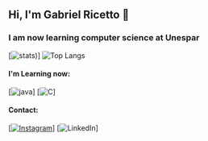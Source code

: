 
## Hi, I'm Gabriel Ricetto 👋
### I am now learning computer science at Unespar

[![stats](https://github-readme-stats.vercel.app/api?username=Ricettoo&show_icons=true&theme=midnight-purple))] ![Top Langs](https://github-readme-stats.vercel.app/api/top-langs/?username=Ricettoo&layout=compact&langs_count16&theme=midnight-purple)
#### I'm Learning now:

[![java](https://img.shields.io/badge/Java-000000?style=for-the-badge&logo=openjdk&logoColor=purple)] [![C](https://img.shields.io/badge/C-000000?style=for-the-badge&logo=c&logoColor=purple)]

#### Contact: 
[[![Instagram](https://img.shields.io/badge/Instagram-ff4d6c?style=for-the-badge&logo=instagram&logoColor=white)](https://www.instagram.com/ricettoo/)] [![LinkedIn](https://img.shields.io/badge/LinkedIn-0077B5?style=for-the-badge&logo=linkedin&logoColor=white)]
